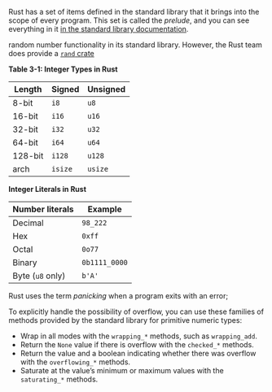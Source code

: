 Rust has a set of items defined in the standard library that it brings into the scope of every program. This set is called the _prelude_, and you can see everything in it [in the standard library documentation](https://doc.rust-lang.org/std/prelude/index.html).

random number functionality in its standard library. However, the Rust team does provide a [`rand` crate](https://crates.io/crates/rand)

**Table 3-1: Integer Types in Rust**

| Length | Signed | Unsigned |
| --- | --- | --- |
| 8-bit | `i8` | `u8` |
| 16-bit | `i16` | `u16` |
| 32-bit | `i32` | `u32` |
| 64-bit | `i64` | `u64` |
| 128-bit | `i128` | `u128` |
| arch | `isize` | `usize` |

**Integer Literals in Rust**

| Number literals | Example |
| --- | --- |
| Decimal | `98_222` |
| Hex | `0xff` |
| Octal | `0o77` |
| Binary | `0b1111_0000` |
| Byte (`u8` only) | `b'A'` |

Rust uses the term _panicking_ when a program exits with an error;

To explicitly handle the possibility of overflow, you can use these families of methods provided by the standard library for primitive numeric types:

*   Wrap in all modes with the `wrapping_*` methods, such as `wrapping_add`.
*   Return the `None` value if there is overflow with the `checked_*` methods.
*   Return the value and a boolean indicating whether there was overflow with the `overflowing_*` methods.
*   Saturate at the value’s minimum or maximum values with the `saturating_*` methods.